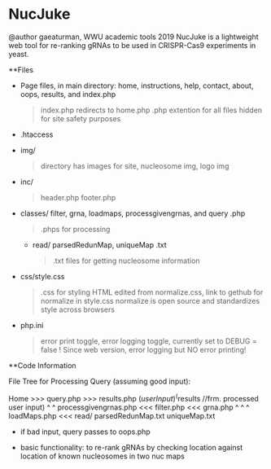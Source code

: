 # NucJuke

@author gaeaturman, WWU academic tools 2019
NucJuke is a lightweight web tool for re-ranking gRNAs to be used in CRISPR-Cas9 experiments in yeast.

**Files
- Page files, in main directory: home, instructions, help, contact, about, oops, results, and index.php
	> index.php redirects to home.php
	> .php extention for all files hidden for site safety purposes 

- .htaccess
- img/
	> directory has images for site, nucleosome img, logo img
- inc/
	> header.php
	> footer.php
- classes/ filter, grna, loadmaps, processgivengrnas, and query .php
	> .phps for processing

	- read/ parsedRedunMap, uniqueMap .txt
		> .txt files for getting nucleosome information

- css/style.css
	> .css for styling HTML
	> edited from normalize.css, link to gethub for normalize in style.css
	> normalize is open source and standardizes style across browsers

- php.ini
	> error print toggle, error logging toggle, currently set to DEBUG = false !
	> Since web version, error logging but NO error printing!

**Code Information

File Tree for Processing Query (assuming good input):

   Home >>> query.php >>> results.php
  ($userInput)     ^	($results //frm. processed user input)
	           ^
	           ^
       processgivengrnas.php <<< filter.php <<< grna.php
    				    ^
				    ^
				    ^
			          loadMaps.php <<< read/  parsedRedunMap.txt  uniqueMap.txt


- if bad input, query passes to oops.php

- basic functionality: to re-rank gRNAs by checking location against location of known nucleosomes in two nuc maps

